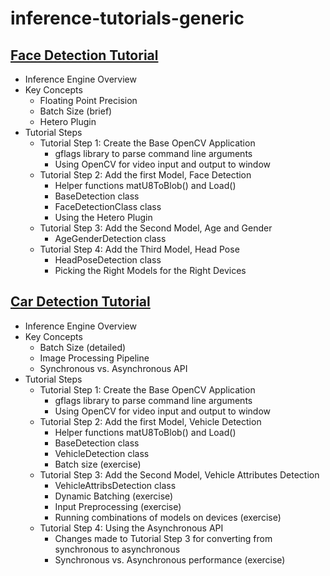 # inference-tutorials-generic

## [Face Detection Tutorial](face_detection_tutorial/Readme.md)
- Inference Engine Overview
- Key Concepts
  + Floating Point Precision
  + Batch Size (brief)
  + Hetero Plugin
- Tutorial Steps
  + Tutorial Step 1: Create the Base OpenCV Application
    + gflags library to parse command line arguments
    + Using OpenCV for video input and output to window
  + Tutorial Step 2: Add the first Model, Face Detection
    + Helper functions matU8ToBlob() and Load()
    + BaseDetection class
    + FaceDetectionClass class
    + Using the Hetero Plugin
  + Tutorial Step 3: Add the Second Model, Age and Gender
    + AgeGenderDetection class
  + Tutorial Step 4: Add the Third Model, Head Pose 
    + HeadPoseDetection class
    + Picking the Right Models for the Right Devices 

## [Car Detection Tutorial](car_detection_tutorial/Readme.md)
- Inference Engine Overview
- Key Concepts
  + Batch Size (detailed)
  + Image Processing Pipeline
  + Synchronous vs. Asynchronous API
- Tutorial Steps
  + Tutorial Step 1: Create the Base OpenCV Application
    + gflags library to parse command line arguments
    + Using OpenCV for video input and output to window
  + Tutorial Step 2: Add the first Model, Vehicle Detection
    + Helper functions matU8ToBlob() and Load()
    + BaseDetection class
    + VehicleDetection class
    + Batch size (exercise)
  + Tutorial Step 3: Add the Second Model, Vehicle Attributes Detection
    + VehicleAttribsDetection class 
    + Dynamic Batching (exercise)
    + Input Preprocessing (exercise)
    + Running combinations of models on devices (exercise)
  + Tutorial Step 4: Using the Asynchronous API
    + Changes made to Tutorial Step 3 for converting from synchronous to asynchronous
    + Synchronous vs. Asynchronous performance (exercise)